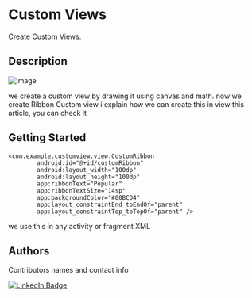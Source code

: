 # Custom Views

Create Custom Views.

## Description
![image](https://github.com/fast050/CustomViews/assets/56397578/441fdb35-fe6c-4f0b-aeac-44a519e48004)


we create a custom view by drawing it using canvas and math. now we create Ribbon Custom view i explain how we can create this in view this article, you can check it 

## Getting Started

```
<com.example.customview.view.CustomRibbon
        android:id="@+id/customRibbon"
        android:layout_width="100dp"
        android:layout_height="100dp"
        app:ribbonText="Popular"
        app:ribbonTextSize="14sp"
        app:backgroundColor="#00BCD4"
        app:layout_constraintEnd_toEndOf="parent"
        app:layout_constraintTop_toTopOf="parent" />
```

we use this in any activity or fragment XML

## Authors

Contributors names and contact info
 
[![LinkedIn Badge](https://img.shields.io/badge/Khalid-follow%20on%20linkedin-blue?style=for-the-badge&logo=linkedin)](https://www.linkedin.com/in/khalid-mohamed-developer/)
